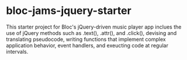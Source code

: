 # bloc-jams-jquery-starter
This starter project for Bloc's jQuery-driven music player app inclues the use of jQuery methods such as .text(), 
.attr(), and .click(), devising and translating pseudocode, writing functions that implement complex application behavior, event handlers,
and exeucting code at regular intervals.
 
